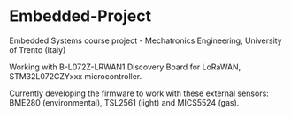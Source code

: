 # Embedded-Project

Embedded Systems course project - Mechatronics Engineering, University of Trento (Italy)

Working with B-L072Z-LRWAN1 Discovery Board for LoRaWAN, STM32L072CZYxxx microcontroller.

Currently developing the firmware to work with these external sensors: BME280 (environmental), TSL2561 (light) and MICS5524 (gas).
